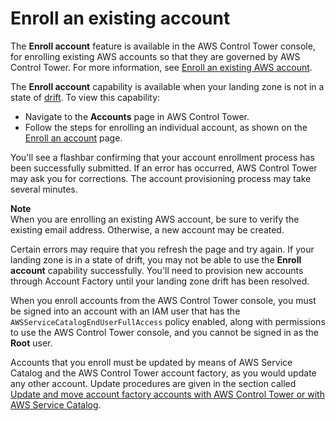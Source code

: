 # Enroll an existing account<a name="quick-account-provisioning"></a>

The **Enroll account** feature is available in the AWS Control Tower console, for enrolling existing AWS accounts so that they are governed by AWS Control Tower\. For more information, see [Enroll an existing AWS account](enroll-account.md)\.

The **Enroll account** capability is available when your landing zone is not in a state of [drift](https://docs.aws.amazon.com/controltower/latest/userguide/drift.html)\. To view this capability:
+ Navigate to the **Accounts** page in AWS Control Tower\.
+ Follow the steps for enrolling an individual account, as shown on the [Enroll an account](enrollment-steps.md) page\.

You'll see a flashbar confirming that your account enrollment process has been successfully submitted\. If an error has occurred, AWS Control Tower may ask you for corrections\. The account provisioning process may take several minutes\.

**Note**  
When you are enrolling an existing AWS account, be sure to verify the existing email address\. Otherwise, a new account may be created\.

Certain errors may require that you refresh the page and try again\. If your landing zone is in a state of drift, you may not be able to use the **Enroll account** capability successfully\. You'll need to provision new accounts through Account Factory until your landing zone drift has been resolved\. 

When you enroll accounts from the AWS Control Tower console, you must be signed into an account with an IAM user that has the `AWSServiceCatalogEndUserFullAccess` policy enabled, along with permissions to use the AWS Control Tower console, and you cannot be signed in as the **Root** user\.

Accounts that you enroll must be updated by means of AWS Service Catalog and the AWS Control Tower account factory, as you would update any other account\. Update procedures are given in the section called [Update and move account factory accounts with AWS Control Tower or with AWS Service Catalog](updating-account-factory-accounts.md)\. 